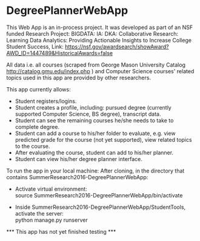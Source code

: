# DegreePlannerWebApp

This Web App is an in-process project. It was developed as part of an NSF funded Research Project:
BIGDATA: IA: DKA: Collaborative Research: Learning Data Analytics: Providing Actionable Insights to Increase College Student Success,
Link: https://nsf.gov/awardsearch/showAward?AWD_ID=1447489&HistoricalAwards=false

All data i.e. all courses (scraped from George Mason University Catalog http://catalog.gmu.edu/index.php ) and Computer Science courses' related topics used in this app are provided by other researchers.

This app currently allows:
- Student registers/logins.
- Student creates a profile, including: pursued degree (currently supported Computer Science, BS degree), transcript data.
- Student can see the remaining courses he/she needs to take to complete degree.
- Student can add a course to his/her folder to evaluate, e.g. view predicted grade for the course (not yet supported), view related topics to the course.
- After evaluating the course, student can add to his/her planner.
- Student can view his/her degree planner interface.

To run the app in your local machine:
After cloning, in the directory that contains SummerResearch2016-DegreePlannerWebApp:
- Activate virtual environment:<br/>
source SummerResearch2016-DegreePlannerWebApp/bin/activate

- Inside SummerResearch2016-DegreePlannerWebApp/StudentTools, activate the server: <br/>
python manage.py runserver


*** This app has not yet finished testing ***

